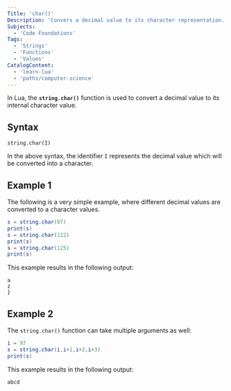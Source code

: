 ```yaml
---
Title: 'char()'
Description: 'Convers a decimal value to its character representation.'
Subjects:
  - 'Code Foundations'
Tags:
  - 'Strings'
  - 'Functions'
  - 'Values'
CatalogContent:
  - 'learn-lua'
  - 'paths/computer-science'
---
```


In Lua, the **`string.char()`** function is used to convert a decimal value to its internal character value.

## Syntax
```pseudo
string.char(I)
```
In the above syntax, the identifier `I` represents the decimal value which will be converted into a character.

## Example 1

The following is a very simple example, where different decimal values are converted to a character values.

```lua
s = string.char(97)
print(s)
s = string.char(122)
print(s)
s = string.char(125)
print(s)
```

This example results in the following output:

```shell
a
z
}
```

## Example 2
The `string.char()` function can take multiple arguments as well:

```lua
i = 97
s = string.char(i,i+1,i+2,i+3)
print(s)
```

This example results in the following output:

```shell
abcd
```
